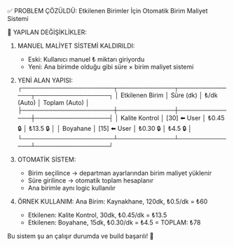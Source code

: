 
✅ PROBLEM ÇÖZÜLDÜ: Etkilenen Birimler İçin Otomatik Birim Maliyet Sistemi

🔧 YAPILAN DEĞİŞİKLİKLER:

1. MANUEL MALİYET SİSTEMİ KALDIRILDI:
   - Eski: Kullanıcı manuel ₺ miktarı giriyordu
   - Yeni: Ana birimde olduğu gibi süre × birim maliyet sistemi

2. YENİ ALAN YAPISI:
   ┌─────────────────────┬─────────────┬──────────────┬─────────────────┐
   │ Etkilenen Birim     │ Süre (dk)   │ ₺/dk (Auto)  │ Toplam (Auto)   │
   ├─────────────────────┼─────────────┼──────────────┼─────────────────┤
   │ Kalite Kontrol      │ [30] ⬅️ User │ ₺0.45 🔒     │ ₺13.5 🔒        │
   │ Boyahane           │ [15] ⬅️ User │ ₺0.30 🔒     │ ₺4.5 🔒         │
   └─────────────────────┴─────────────┴──────────────┴─────────────────┘

3. OTOMATİK SİSTEM:
   - Birim seçilince → departman ayarlarından birim maliyet yüklenir
   - Süre girilince → otomatik toplam hesaplanır
   - Ana birimle aynı logic kullanılır

4. ÖRNEK KULLANIM:
   Ana Birim: Kaynakhane, 120dk, ₺0.5/dk = ₺60
   + Etkilenen: Kalite Kontrol, 30dk, ₺0.45/dk = ₺13.5  
   + Etkilenen: Boyahane, 15dk, ₺0.30/dk = ₺4.5
   = TOPLAM: ₺78

Bu sistem şu an çalışır durumda ve build başarılı! 🎉


